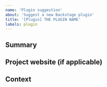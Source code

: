 ```yaml
---
name: 'Plugin suggestion'
about: 'Suggest a new Backstage plugin'
title: '[Plugin] THE PLUGIN NAME'
labels: plugin
---
```


<!--- Thanks for suggesting a new plugin! -->
<!--- If you plan to work on this plugin, please Assign yourself or your team member(s) -->

## Summary

<!--- Provide a general summary of the plugin and how it should work -->

## Project website (if applicable)

<!--- Add a link to the open source project or product this plugin will integrate with, if existing -->

## Context

<!--- Providing additional context -->

